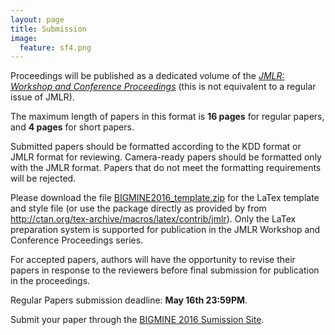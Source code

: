 ```yaml
---
layout: page
title: Submission 
image:
  feature: sf4.png
---
```


Proceedings will be published as a dedicated volume of the [*JMLR: Workshop and Conference Proceedings*](http://jmlr.csail.mit.edu/proceedings/) (this is not equivalent to a regular issue of JMLR).

The maximum length of papers in this format is **16 pages** for regular papers, and **4 pages** for short papers. 

Submitted papers should be formatted according to the KDD format or JMLR format for reviewing. Camera-ready papers should be formatted only with the JMLR format. Papers that do not meet the formatting requirements will be rejected.

Please download the file [BIGMINE2016_template.zip](BIGMINE2016_template.zip) for the LaTex template and style file (or use the package directly as provided by from http://ctan.org/tex-archive/macros/latex/contrib/jmlr). Only the LaTex preparation system is supported for publication in the JMLR Workshop and Conference Proceedings series.

For accepted papers, authors will have the opportunity to revise their papers in response to the reviewers before final submission for publication in the proceedings.

Regular Papers submission deadline: **May 16th 23:59PM**.

Submit your paper through the [BIGMINE 2016 Sumission Site](https://easychair.org/conferences/?conf=bigmine2016).
